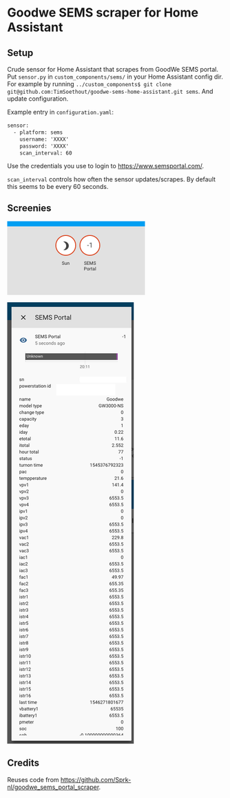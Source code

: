# Goodwe SEMS scraper for Home Assistant

## Setup

Crude sensor for Home Assistant that scrapes from GoodWe SEMS portal. Put `sensor.py` in `custom_components/sems/` in your Home Assistant config dir.
For example by running `../custom_components$ git clone git@github.com:TimSoethout/goodwe-sems-home-assistant.git sems`.
And update configuration.

Example entry in `configuration.yaml`:

```
sensor:
  - platform: sems
    username: 'XXXX'
    password: 'XXXX'
    scan_interval: 60
```

Use the credentials you use to login to https://www.semsportal.com/. 

`scan_interval` controls how often the sensor updates/scrapes. By default this seems to be every 60 seconds.

## Screenies

![Overview icon](images/sems-icon.png)

![Detail window](images/sems-details.png)

## Credits

Reuses code from https://github.com/Sprk-nl/goodwe_sems_portal_scraper.
